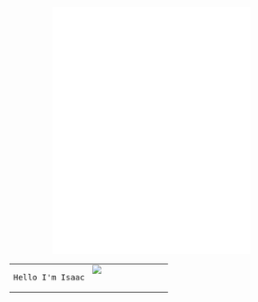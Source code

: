 <!-- <div align="center" id="output" style="font: normal 16px/1em monospace;display: block; white-space: nowrap;"><span style="display:inline-block;width:0.5em;"> </span><span style="display:inline-block;width:0.5em;">⠀</span><span style="display:inline-block;width:0.5em;">⠀</span><span style="display:inline-block;width:0.5em;">⠀</span><span style="display:inline-block;width:0.5em;">⠀</span><span style="display:inline-block;width:0.5em;">⠀</span><span style="display:inline-block;width:0.5em;">⠀</span><span style="display:inline-block;width:0.5em;">⠀</span><span style="display:inline-block;width:0.5em;">⠀</span><span style="display:inline-block;width:0.5em;">⠀</span><span style="display:inline-block;width:0.5em;">⠀</span><span style="display:inline-block;width:0.5em;">⠀</span><span style="display:inline-block;width:0.5em;">⠀</span><span style="display:inline-block;width:0.5em;">⠀</span><span style="display:inline-block;width:0.5em;">⠀</span><span style="display:inline-block;width:0.5em;">⠀</span><span style="display:inline-block;width:0.5em;">⠀</span><span style="display:inline-block;width:0.5em;">⠀</span><span style="display:inline-block;width:0.5em;">⠀</span><span style="display:inline-block;width:0.5em;">⠀</span><span style="display:inline-block;width:0.5em;">⠀</span><span style="display:inline-block;width:0.5em;">⠀</span><span style="display:inline-block;width:0.5em;">⠀</span><span style="display:inline-block;width:0.5em;">⠀</span><span style="display:inline-block;width:0.5em;">⠀</span><span style="display:inline-block;width:0.5em;">⠀</span><span style="display:inline-block;width:0.5em;">⠀</span><span style="display:inline-block;width:0.5em;">⠀</span><span style="display:inline-block;width:0.5em;">⠀</span><span style="display:inline-block;width:0.5em;">⠀</span><span style="display:inline-block;width:0.5em;">⠀</span><span style="display:inline-block;width:0.5em;">⠀</span><span style="display:inline-block;width:0.5em;">⠀</span><span style="display:inline-block;width:0.5em;">⠀</span><span style="display:inline-block;width:0.5em;">⠀</span><span style="display:inline-block;width:0.5em;">⠀</span><span style="display:inline-block;width:0.5em;">⠀</span><span style="display:inline-block;width:0.5em;">⠀</span><span style="display:inline-block;width:0.5em;">⠀</span><span style="display:inline-block;width:0.5em;">⠀</span><span style="display:inline-block;width:0.5em;">⠀</span><span style="display:inline-block;width:0.5em;">⠀</span><span style="display:inline-block;width:0.5em;">⠀</span><span style="display:inline-block;width:0.5em;">⠀</span><span style="display:inline-block;width:0.5em;">⠀</span><span style="display:inline-block;width:0.5em;">⠀</span><span style="display:inline-block;width:0.5em;">⠀</span><br><span style="display:inline-block;width:0.5em;">⠀</span><span style="display:inline-block;width:0.5em;">⠀</span><span style="display:inline-block;width:0.5em;">⠀</span><span style="display:inline-block;width:0.5em;">⠀</span><span style="display:inline-block;width:0.5em;">⠀</span><span style="display:inline-block;width:0.5em;">⠀</span><span style="display:inline-block;width:0.5em;">⠀</span><span style="display:inline-block;width:0.5em;">⠀</span><span style="display:inline-block;width:0.5em;">⠀</span><span style="display:inline-block;width:0.5em;">⠀</span><span style="display:inline-block;width:0.5em;">⠀</span><span style="display:inline-block;width:0.5em;">⠀</span><span style="display:inline-block;width:0.5em;">⠀</span><span style="display:inline-block;width:0.5em;">⠀</span><span style="display:inline-block;width:0.5em;">⠀</span><span style="display:inline-block;width:0.5em;">⠀</span><span style="display:inline-block;width:0.5em;">⠀</span><span style="display:inline-block;width:0.5em;">⠀</span><span style="display:inline-block;width:0.5em;">⠀</span><span style="display:inline-block;width:0.5em;">⠀</span><span style="display:inline-block;width:0.5em;">⠀</span><span style="display:inline-block;width:0.5em;">⠀</span><span style="display:inline-block;width:0.5em;">⠀</span><span style="display:inline-block;width:0.5em;">⢠</span><span style="display:inline-block;width:0.5em;">⠀</span><span style="display:inline-block;width:0.5em;">⠀</span><span style="display:inline-block;width:0.5em;">⠀</span><span style="display:inline-block;width:0.5em;">⠀</span><span style="display:inline-block;width:0.5em;">⠀</span><span style="display:inline-block;width:0.5em;">⠀</span><span style="display:inline-block;width:0.5em;">⠀</span><span style="display:inline-block;width:0.5em;">⠀</span><span style="display:inline-block;width:0.5em;">⠀</span><span style="display:inline-block;width:0.5em;">⠀</span><span style="display:inline-block;width:0.5em;">⠀</span><span style="display:inline-block;width:0.5em;">⠀</span><span style="display:inline-block;width:0.5em;">⠀</span><span style="display:inline-block;width:0.5em;">⠀</span><span style="display:inline-block;width:0.5em;">⠀</span><span style="display:inline-block;width:0.5em;">⠀</span><span style="display:inline-block;width:0.5em;">⠀</span><span style="display:inline-block;width:0.5em;">⠀</span><span style="display:inline-block;width:0.5em;">⠀</span><span style="display:inline-block;width:0.5em;">⠀</span><span style="display:inline-block;width:0.5em;">⠀</span><span style="display:inline-block;width:0.5em;">⠀</span><span style="display:inline-block;width:0.5em;">⠀</span><br><span style="display:inline-block;width:0.5em;">⠀</span><span style="display:inline-block;width:0.5em;">⠀</span><span style="display:inline-block;width:0.5em;">⠀</span><span style="display:inline-block;width:0.5em;">⠀</span><span style="display:inline-block;width:0.5em;">⠀</span><span style="display:inline-block;width:0.5em;">⠀</span><span style="display:inline-block;width:0.5em;">⠀</span><span style="display:inline-block;width:0.5em;">⠀</span><span style="display:inline-block;width:0.5em;">⠀</span><span style="display:inline-block;width:0.5em;">⠀</span><span style="display:inline-block;width:0.5em;">⠀</span><span style="display:inline-block;width:0.5em;">⠀</span><span style="display:inline-block;width:0.5em;">⠀</span><span style="display:inline-block;width:0.5em;">⠀</span><span style="display:inline-block;width:0.5em;">⠀</span><span style="display:inline-block;width:0.5em;">⠀</span><span style="display:inline-block;width:0.5em;">⠀</span><span style="display:inline-block;width:0.5em;">⠀</span><span style="display:inline-block;width:0.5em;">⠀</span><span style="display:inline-block;width:0.5em;">⠀</span><span style="display:inline-block;width:0.5em;">⠀</span><span style="display:inline-block;width:0.5em;">⠀</span><span style="display:inline-block;width:0.5em;">⠀</span><span style="display:inline-block;width:0.5em;">⣸</span><span style="display:inline-block;width:0.5em;">⡇</span><span style="display:inline-block;width:0.5em;">⠀</span><span style="display:inline-block;width:0.5em;">⠀</span><span style="display:inline-block;width:0.5em;">⠀</span><span style="display:inline-block;width:0.5em;">⠀</span><span style="display:inline-block;width:0.5em;">⠀</span><span style="display:inline-block;width:0.5em;">⠀</span><span style="display:inline-block;width:0.5em;">⠀</span><span style="display:inline-block;width:0.5em;">⠀</span><span style="display:inline-block;width:0.5em;">⠀</span><span style="display:inline-block;width:0.5em;">⠀</span><span style="display:inline-block;width:0.5em;">⠀</span><span style="display:inline-block;width:0.5em;">⠀</span><span style="display:inline-block;width:0.5em;">⠀</span><span style="display:inline-block;width:0.5em;">⠀</span><span style="display:inline-block;width:0.5em;">⠀</span><span style="display:inline-block;width:0.5em;">⠀</span><span style="display:inline-block;width:0.5em;">⠀</span><span style="display:inline-block;width:0.5em;">⠀</span><span style="display:inline-block;width:0.5em;">⠀</span><span style="display:inline-block;width:0.5em;">⠀</span><span style="display:inline-block;width:0.5em;">⠀</span><span style="display:inline-block;width:0.5em;">⠀</span><br><span style="display:inline-block;width:0.5em;">⠀</span><span style="display:inline-block;width:0.5em;">⠀</span><span style="display:inline-block;width:0.5em;">⠀</span><span style="display:inline-block;width:0.5em;">⠀</span><span style="display:inline-block;width:0.5em;">⠀</span><span style="display:inline-block;width:0.5em;">⠀</span><span style="display:inline-block;width:0.5em;">⠀</span><span style="display:inline-block;width:0.5em;">⠀</span><span style="display:inline-block;width:0.5em;">⠀</span><span style="display:inline-block;width:0.5em;">⠀</span><span style="display:inline-block;width:0.5em;">⠀</span><span style="display:inline-block;width:0.5em;">⠀</span><span style="display:inline-block;width:0.5em;">⠀</span><span style="display:inline-block;width:0.5em;">⠀</span><span style="display:inline-block;width:0.5em;">⠀</span><span style="display:inline-block;width:0.5em;">⠀</span><span style="display:inline-block;width:0.5em;">⠀</span><span style="display:inline-block;width:0.5em;">⠀</span><span style="display:inline-block;width:0.5em;">⠀</span><span style="display:inline-block;width:0.5em;">⠀</span><span style="display:inline-block;width:0.5em;">⠀</span><span style="display:inline-block;width:0.5em;">⠀</span><span style="display:inline-block;width:0.5em;">⢠</span><span style="display:inline-block;width:0.5em;">⡏</span><span style="display:inline-block;width:0.5em;">⢽</span><span style="display:inline-block;width:0.5em;">⡄</span><span style="display:inline-block;width:0.5em;">⠀</span><span style="display:inline-block;width:0.5em;">⠀</span><span style="display:inline-block;width:0.5em;">⠀</span><span style="display:inline-block;width:0.5em;">⠀</span><span style="display:inline-block;width:0.5em;">⠀</span><span style="display:inline-block;width:0.5em;">⠀</span><span style="display:inline-block;width:0.5em;">⠀</span><span style="display:inline-block;width:0.5em;">⠀</span><span style="display:inline-block;width:0.5em;">⠀</span><span style="display:inline-block;width:0.5em;">⠀</span><span style="display:inline-block;width:0.5em;">⠀</span><span style="display:inline-block;width:0.5em;">⠀</span><span style="display:inline-block;width:0.5em;">⠀</span><span style="display:inline-block;width:0.5em;">⠀</span><span style="display:inline-block;width:0.5em;">⠀</span><span style="display:inline-block;width:0.5em;">⠀</span><span style="display:inline-block;width:0.5em;">⠀</span><span style="display:inline-block;width:0.5em;">⠀</span><span style="display:inline-block;width:0.5em;">⠀</span><span style="display:inline-block;width:0.5em;">⠀</span><span style="display:inline-block;width:0.5em;">⠀</span><br><span style="display:inline-block;width:0.5em;">⠀</span><span style="display:inline-block;width:0.5em;">⠀</span><span style="display:inline-block;width:0.5em;">⠀</span><span style="display:inline-block;width:0.5em;">⠀</span><span style="display:inline-block;width:0.5em;">⠀</span><span style="display:inline-block;width:0.5em;">⠀</span><span style="display:inline-block;width:0.5em;">⠀</span><span style="display:inline-block;width:0.5em;">⠀</span><span style="display:inline-block;width:0.5em;">⠀</span><span style="display:inline-block;width:0.5em;">⠀</span><span style="display:inline-block;width:0.5em;">⠀</span><span style="display:inline-block;width:0.5em;">⠀</span><span style="display:inline-block;width:0.5em;">⠀</span><span style="display:inline-block;width:0.5em;">⠀</span><span style="display:inline-block;width:0.5em;">⠀</span><span style="display:inline-block;width:0.5em;">⠀</span><span style="display:inline-block;width:0.5em;">⠀</span><span style="display:inline-block;width:0.5em;">⠀</span><span style="display:inline-block;width:0.5em;">⠀</span><span style="display:inline-block;width:0.5em;">⠀</span><span style="display:inline-block;width:0.5em;">⢀</span><span style="display:inline-block;width:0.5em;">⣴</span><span style="display:inline-block;width:0.5em;">⠏</span><span style="display:inline-block;width:0.5em;">⠀</span><span style="display:inline-block;width:0.5em;">⠀</span><span style="display:inline-block;width:0.5em;">⠻</span><span style="display:inline-block;width:0.5em;">⣆</span><span style="display:inline-block;width:0.5em;">⡀</span><span style="display:inline-block;width:0.5em;">⠀</span><span style="display:inline-block;width:0.5em;">⠀</span><span style="display:inline-block;width:0.5em;">⠀</span><span style="display:inline-block;width:0.5em;">⠀</span><span style="display:inline-block;width:0.5em;">⠀</span><span style="display:inline-block;width:0.5em;">⠀</span><span style="display:inline-block;width:0.5em;">⠀</span><span style="display:inline-block;width:0.5em;">⠀</span><span style="display:inline-block;width:0.5em;">⠀</span><span style="display:inline-block;width:0.5em;">⠀</span><span style="display:inline-block;width:0.5em;">⠀</span><span style="display:inline-block;width:0.5em;">⠀</span><span style="display:inline-block;width:0.5em;">⠀</span><span style="display:inline-block;width:0.5em;">⠀</span><span style="display:inline-block;width:0.5em;">⠀</span><span style="display:inline-block;width:0.5em;">⠀</span><span style="display:inline-block;width:0.5em;">⠀</span><span style="display:inline-block;width:0.5em;">⠀</span><span style="display:inline-block;width:0.5em;">⠀</span><br><span style="display:inline-block;width:0.5em;">⠀</span><span style="display:inline-block;width:0.5em;">⠀</span><span style="display:inline-block;width:0.5em;">⠀</span><span style="display:inline-block;width:0.5em;">⠀</span><span style="display:inline-block;width:0.5em;">⠀</span><span style="display:inline-block;width:0.5em;">⠀</span><span style="display:inline-block;width:0.5em;">⠀</span><span style="display:inline-block;width:0.5em;">⠀</span><span style="display:inline-block;width:0.5em;">⠀</span><span style="display:inline-block;width:0.5em;">⠀</span><span style="display:inline-block;width:0.5em;">⠀</span><span style="display:inline-block;width:0.5em;">⠀</span><span style="display:inline-block;width:0.5em;">⠀</span><span style="display:inline-block;width:0.5em;">⠀</span><span style="display:inline-block;width:0.5em;">⠀</span><span style="display:inline-block;width:0.5em;">⠀</span><span style="display:inline-block;width:0.5em;">⠀</span><span style="display:inline-block;width:0.5em;">⠀</span><span style="display:inline-block;width:0.5em;">⠀</span><span style="display:inline-block;width:0.5em;">⣴</span><span style="display:inline-block;width:0.5em;">⠟</span><span style="display:inline-block;width:0.5em;">⠀</span><span style="display:inline-block;width:0.5em;">⠀</span><span style="display:inline-block;width:0.5em;">⠀</span><span style="display:inline-block;width:0.5em;">⠀</span><span style="display:inline-block;width:0.5em;">⠀</span><span style="display:inline-block;width:0.5em;">⠈</span><span style="display:inline-block;width:0.5em;">⠳</span><span style="display:inline-block;width:0.5em;">⣆</span><span style="display:inline-block;width:0.5em;">⡀</span><span style="display:inline-block;width:0.5em;">⠀</span><span style="display:inline-block;width:0.5em;">⠀</span><span style="display:inline-block;width:0.5em;">⠀</span><span style="display:inline-block;width:0.5em;">⠀</span><span style="display:inline-block;width:0.5em;">⠀</span><span style="display:inline-block;width:0.5em;">⠀</span><span style="display:inline-block;width:0.5em;">⠀</span><span style="display:inline-block;width:0.5em;">⠀</span><span style="display:inline-block;width:0.5em;">⠀</span><span style="display:inline-block;width:0.5em;">⠀</span><span style="display:inline-block;width:0.5em;">⠀</span><span style="display:inline-block;width:0.5em;">⠀</span><span style="display:inline-block;width:0.5em;">⠀</span><span style="display:inline-block;width:0.5em;">⠀</span><span style="display:inline-block;width:0.5em;">⠀</span><span style="display:inline-block;width:0.5em;">⠀</span><span style="display:inline-block;width:0.5em;">⠀</span><br><span style="display:inline-block;width:0.5em;">⠀</span><span style="display:inline-block;width:0.5em;">⠀</span><span style="display:inline-block;width:0.5em;">⠀</span><span style="display:inline-block;width:0.5em;">⠀</span><span style="display:inline-block;width:0.5em;">⠀</span><span style="display:inline-block;width:0.5em;">⠀</span><span style="display:inline-block;width:0.5em;">⠀</span><span style="display:inline-block;width:0.5em;">⠀</span><span style="display:inline-block;width:0.5em;">⠀</span><span style="display:inline-block;width:0.5em;">⠀</span><span style="display:inline-block;width:0.5em;">⠀</span><span style="display:inline-block;width:0.5em;">⠀</span><span style="display:inline-block;width:0.5em;">⠀</span><span style="display:inline-block;width:0.5em;">⠀</span><span style="display:inline-block;width:0.5em;">⠀</span><span style="display:inline-block;width:0.5em;">⠀</span><span style="display:inline-block;width:0.5em;">⠀</span><span style="display:inline-block;width:0.5em;">⢠</span><span style="display:inline-block;width:0.5em;">⡾</span><span style="display:inline-block;width:0.5em;">⠁</span><span style="display:inline-block;width:0.5em;">⠀</span><span style="display:inline-block;width:0.5em;">⠀</span><span style="display:inline-block;width:0.5em;">⠀</span><span style="display:inline-block;width:0.5em;">⢠</span><span style="display:inline-block;width:0.5em;">⠀</span><span style="display:inline-block;width:0.5em;">⠀</span><span style="display:inline-block;width:0.5em;">⠀</span><span style="display:inline-block;width:0.5em;">⠀</span><span style="display:inline-block;width:0.5em;">⠉</span><span style="display:inline-block;width:0.5em;">⢷</span><span style="display:inline-block;width:0.5em;">⡀</span><span style="display:inline-block;width:0.5em;">⠀</span><span style="display:inline-block;width:0.5em;">⠀</span><span style="display:inline-block;width:0.5em;">⠀</span><span style="display:inline-block;width:0.5em;">⠀</span><span style="display:inline-block;width:0.5em;">⠀</span><span style="display:inline-block;width:0.5em;">⠀</span><span style="display:inline-block;width:0.5em;">⠀</span><span style="display:inline-block;width:0.5em;">⠀</span><span style="display:inline-block;width:0.5em;">⠀</span><span style="display:inline-block;width:0.5em;">⠀</span><span style="display:inline-block;width:0.5em;">⠀</span><span style="display:inline-block;width:0.5em;">⠀</span><span style="display:inline-block;width:0.5em;">⠀</span><span style="display:inline-block;width:0.5em;">⠀</span><span style="display:inline-block;width:0.5em;">⠀</span><span style="display:inline-block;width:0.5em;">⠀</span><br><span style="display:inline-block;width:0.5em;">⠀</span><span style="display:inline-block;width:0.5em;">⠀</span><span style="display:inline-block;width:0.5em;">⠀</span><span style="display:inline-block;width:0.5em;">⠀</span><span style="display:inline-block;width:0.5em;">⠀</span><span style="display:inline-block;width:0.5em;">⠀</span><span style="display:inline-block;width:0.5em;">⠀</span><span style="display:inline-block;width:0.5em;">⠀</span><span style="display:inline-block;width:0.5em;">⠀</span><span style="display:inline-block;width:0.5em;">⠀</span><span style="display:inline-block;width:0.5em;">⠀</span><span style="display:inline-block;width:0.5em;">⠀</span><span style="display:inline-block;width:0.5em;">⠀</span><span style="display:inline-block;width:0.5em;">⠀</span><span style="display:inline-block;width:0.5em;">⠀</span><span style="display:inline-block;width:0.5em;">⠀</span><span style="display:inline-block;width:0.5em;">⠀</span><span style="display:inline-block;width:0.5em;">⢸</span><span style="display:inline-block;width:0.5em;">⡃</span><span style="display:inline-block;width:0.5em;">⠀</span><span style="display:inline-block;width:0.5em;">⠀</span><span style="display:inline-block;width:0.5em;">⠀</span><span style="display:inline-block;width:0.5em;">⠀</span><span style="display:inline-block;width:0.5em;">⢸</span><span style="display:inline-block;width:0.5em;">⡇</span><span style="display:inline-block;width:0.5em;">⠀</span><span style="display:inline-block;width:0.5em;">⠀</span><span style="display:inline-block;width:0.5em;">⠀</span><span style="display:inline-block;width:0.5em;">⠀</span><span style="display:inline-block;width:0.5em;">⢸</span><span style="display:inline-block;width:0.5em;">⡇</span><span style="display:inline-block;width:0.5em;">⠀</span><span style="display:inline-block;width:0.5em;">⠀</span><span style="display:inline-block;width:0.5em;">⠀</span><span style="display:inline-block;width:0.5em;">⠀</span><span style="display:inline-block;width:0.5em;">⠀</span><span style="display:inline-block;width:0.5em;">⠀</span><span style="display:inline-block;width:0.5em;">⠀</span><span style="display:inline-block;width:0.5em;">⠀</span><span style="display:inline-block;width:0.5em;">⠀</span><span style="display:inline-block;width:0.5em;">⠀</span><span style="display:inline-block;width:0.5em;">⠀</span><span style="display:inline-block;width:0.5em;">⠀</span><span style="display:inline-block;width:0.5em;">⠀</span><span style="display:inline-block;width:0.5em;">⠀</span><span style="display:inline-block;width:0.5em;">⠀</span><span style="display:inline-block;width:0.5em;">⠀</span><br><span style="display:inline-block;width:0.5em;">⠀</span><span style="display:inline-block;width:0.5em;">⠀</span><span style="display:inline-block;width:0.5em;">⠀</span><span style="display:inline-block;width:0.5em;">⠀</span><span style="display:inline-block;width:0.5em;">⠀</span><span style="display:inline-block;width:0.5em;">⠀</span><span style="display:inline-block;width:0.5em;">⠀</span><span style="display:inline-block;width:0.5em;">⠀</span><span style="display:inline-block;width:0.5em;">⠀</span><span style="display:inline-block;width:0.5em;">⠀</span><span style="display:inline-block;width:0.5em;">⠀</span><span style="display:inline-block;width:0.5em;">⠀</span><span style="display:inline-block;width:0.5em;">⠀</span><span style="display:inline-block;width:0.5em;">⢀</span><span style="display:inline-block;width:0.5em;">⣠</span><span style="display:inline-block;width:0.5em;">⣀</span><span style="display:inline-block;width:0.5em;">⣀</span><span style="display:inline-block;width:0.5em;">⠘</span><span style="display:inline-block;width:0.5em;">⣇</span><span style="display:inline-block;width:0.5em;">⠀</span><span style="display:inline-block;width:0.5em;">⠀</span><span style="display:inline-block;width:0.5em;">⣠</span><span style="display:inline-block;width:0.5em;">⣆</span><span style="display:inline-block;width:0.5em;">⢽</span><span style="display:inline-block;width:0.5em;">⡇</span><span style="display:inline-block;width:0.5em;">⣦</span><span style="display:inline-block;width:0.5em;">⡄</span><span style="display:inline-block;width:0.5em;">⠀</span><span style="display:inline-block;width:0.5em;">⠀</span><span style="display:inline-block;width:0.5em;">⣼</span><span style="display:inline-block;width:0.5em;">⠃</span><span style="display:inline-block;width:0.5em;">⣀</span><span style="display:inline-block;width:0.5em;">⣠</span><span style="display:inline-block;width:0.5em;">⣀</span><span style="display:inline-block;width:0.5em;">⡀</span><span style="display:inline-block;width:0.5em;">⠀</span><span style="display:inline-block;width:0.5em;">⠀</span><span style="display:inline-block;width:0.5em;">⠀</span><span style="display:inline-block;width:0.5em;">⠀</span><span style="display:inline-block;width:0.5em;">⠀</span><span style="display:inline-block;width:0.5em;">⠀</span><span style="display:inline-block;width:0.5em;">⠀</span><span style="display:inline-block;width:0.5em;">⠀</span><span style="display:inline-block;width:0.5em;">⠀</span><span style="display:inline-block;width:0.5em;">⠀</span><span style="display:inline-block;width:0.5em;">⠀</span><span style="display:inline-block;width:0.5em;">⠀</span><br><span style="display:inline-block;width:0.5em;">⠀</span><span style="display:inline-block;width:0.5em;">⠀</span><span style="display:inline-block;width:0.5em;">⠀</span><span style="display:inline-block;width:0.5em;">⠀</span><span style="display:inline-block;width:0.5em;">⠀</span><span style="display:inline-block;width:0.5em;">⠀</span><span style="display:inline-block;width:0.5em;">⠀</span><span style="display:inline-block;width:0.5em;">⠀</span><span style="display:inline-block;width:0.5em;">⠀</span><span style="display:inline-block;width:0.5em;">⠀</span><span style="display:inline-block;width:0.5em;">⠀</span><span style="display:inline-block;width:0.5em;">⣠</span><span style="display:inline-block;width:0.5em;">⠾</span><span style="display:inline-block;width:0.5em;">⠋</span><span style="display:inline-block;width:0.5em;">⠁</span><span style="display:inline-block;width:0.5em;">⠁</span><span style="display:inline-block;width:0.5em;">⠉</span><span style="display:inline-block;width:0.5em;">⠛</span><span style="display:inline-block;width:0.5em;">⠾</span><span style="display:inline-block;width:0.5em;">⣧</span><span style="display:inline-block;width:0.5em;">⣸</span><span style="display:inline-block;width:0.5em;">⡿</span><span style="display:inline-block;width:0.5em;">⠁</span><span style="display:inline-block;width:0.5em;">⠸</span><span style="display:inline-block;width:0.5em;">⠁</span><span style="display:inline-block;width:0.5em;">⠙</span><span style="display:inline-block;width:0.5em;">⢿</span><span style="display:inline-block;width:0.5em;">⣆</span><span style="display:inline-block;width:0.5em;">⣾</span><span style="display:inline-block;width:0.5em;">⠗</span><span style="display:inline-block;width:0.5em;">⠋</span><span style="display:inline-block;width:0.5em;">⠉</span><span style="display:inline-block;width:0.5em;">⠀</span><span style="display:inline-block;width:0.5em;">⠉</span><span style="display:inline-block;width:0.5em;">⠙</span><span style="display:inline-block;width:0.5em;">⢷</span><span style="display:inline-block;width:0.5em;">⣄</span><span style="display:inline-block;width:0.5em;">⠀</span><span style="display:inline-block;width:0.5em;">⠀</span><span style="display:inline-block;width:0.5em;">⠀</span><span style="display:inline-block;width:0.5em;">⠀</span><span style="display:inline-block;width:0.5em;">⠀</span><span style="display:inline-block;width:0.5em;">⠀</span><span style="display:inline-block;width:0.5em;">⠀</span><span style="display:inline-block;width:0.5em;">⠀</span><span style="display:inline-block;width:0.5em;">⠀</span><span style="display:inline-block;width:0.5em;">⠀</span><br><span style="display:inline-block;width:0.5em;">⠀</span><span style="display:inline-block;width:0.5em;">⠀</span><span style="display:inline-block;width:0.5em;">⠀</span><span style="display:inline-block;width:0.5em;">⠀</span><span style="display:inline-block;width:0.5em;">⠀</span><span style="display:inline-block;width:0.5em;">⠀</span><span style="display:inline-block;width:0.5em;">⠀</span><span style="display:inline-block;width:0.5em;">⠀</span><span style="display:inline-block;width:0.5em;">⠀</span><span style="display:inline-block;width:0.5em;">⣠</span><span style="display:inline-block;width:0.5em;">⡞</span><span style="display:inline-block;width:0.5em;">⠋</span><span style="display:inline-block;width:0.5em;">⠀</span><span style="display:inline-block;width:0.5em;">⠀</span><span style="display:inline-block;width:0.5em;">⠀</span><span style="display:inline-block;width:0.5em;">⠀</span><span style="display:inline-block;width:0.5em;">⠀</span><span style="display:inline-block;width:0.5em;">⣠</span><span style="display:inline-block;width:0.5em;">⣴</span><span style="display:inline-block;width:0.5em;">⡿</span><span style="display:inline-block;width:0.5em;">⣿</span><span style="display:inline-block;width:0.5em;">⣷</span><span style="display:inline-block;width:0.5em;">⣠</span><span style="display:inline-block;width:0.5em;">⠇</span><span style="display:inline-block;width:0.5em;">⢹</span><span style="display:inline-block;width:0.5em;">⣄</span><span style="display:inline-block;width:0.5em;">⣿</span><span style="display:inline-block;width:0.5em;">⡿</span><span style="display:inline-block;width:0.5em;">⢷</span><span style="display:inline-block;width:0.5em;">⣦</span><span style="display:inline-block;width:0.5em;">⡄</span><span style="display:inline-block;width:0.5em;">⠀</span><span style="display:inline-block;width:0.5em;">⠀</span><span style="display:inline-block;width:0.5em;">⠀</span><span style="display:inline-block;width:0.5em;">⠀</span><span style="display:inline-block;width:0.5em;">⠀</span><span style="display:inline-block;width:0.5em;">⠙</span><span style="display:inline-block;width:0.5em;">⢷</span><span style="display:inline-block;width:0.5em;">⣀</span><span style="display:inline-block;width:0.5em;">⠀</span><span style="display:inline-block;width:0.5em;">⠀</span><span style="display:inline-block;width:0.5em;">⠀</span><span style="display:inline-block;width:0.5em;">⠀</span><span style="display:inline-block;width:0.5em;">⠀</span><span style="display:inline-block;width:0.5em;">⠀</span><span style="display:inline-block;width:0.5em;">⠀</span><span style="display:inline-block;width:0.5em;">⠀</span><br><span style="display:inline-block;width:0.5em;">⠀</span><span style="display:inline-block;width:0.5em;">⠀</span><span style="display:inline-block;width:0.5em;">⠀</span><span style="display:inline-block;width:0.5em;">⠀</span><span style="display:inline-block;width:0.5em;">⠀</span><span style="display:inline-block;width:0.5em;">⢀</span><span style="display:inline-block;width:0.5em;">⣀</span><span style="display:inline-block;width:0.5em;">⣤</span><span style="display:inline-block;width:0.5em;">⠞</span><span style="display:inline-block;width:0.5em;">⠁</span><span style="display:inline-block;width:0.5em;">⠀</span><span style="display:inline-block;width:0.5em;">⠀</span><span style="display:inline-block;width:0.5em;">⠀</span><span style="display:inline-block;width:0.5em;">⠀</span><span style="display:inline-block;width:0.5em;">⢀</span><span style="display:inline-block;width:0.5em;">⢀</span><span style="display:inline-block;width:0.5em;">⡘</span><span style="display:inline-block;width:0.5em;">⣛</span><span style="display:inline-block;width:0.5em;">⠃</span><span style="display:inline-block;width:0.5em;">⠀</span><span style="display:inline-block;width:0.5em;">⣠</span><span style="display:inline-block;width:0.5em;">⠾</span><span style="display:inline-block;width:0.5em;">⢿</span><span style="display:inline-block;width:0.5em;">⣆</span><span style="display:inline-block;width:0.5em;">⣼</span><span style="display:inline-block;width:0.5em;">⠟</span><span style="display:inline-block;width:0.5em;">⢵</span><span style="display:inline-block;width:0.5em;">⣄</span><span style="display:inline-block;width:0.5em;">⠀</span><span style="display:inline-block;width:0.5em;">⠹</span><span style="display:inline-block;width:0.5em;">⣛</span><span style="display:inline-block;width:0.5em;">⣃</span><span style="display:inline-block;width:0.5em;">⡀</span><span style="display:inline-block;width:0.5em;">⡀</span><span style="display:inline-block;width:0.5em;">⠀</span><span style="display:inline-block;width:0.5em;">⠀</span><span style="display:inline-block;width:0.5em;">⠀</span><span style="display:inline-block;width:0.5em;">⠀</span><span style="display:inline-block;width:0.5em;">⠙</span><span style="display:inline-block;width:0.5em;">⠳</span><span style="display:inline-block;width:0.5em;">⣤</span><span style="display:inline-block;width:0.5em;">⣀</span><span style="display:inline-block;width:0.5em;">⡀</span><span style="display:inline-block;width:0.5em;">⠀</span><span style="display:inline-block;width:0.5em;">⠀</span><span style="display:inline-block;width:0.5em;">⠀</span><span style="display:inline-block;width:0.5em;">⠀</span><br><span style="display:inline-block;width:0.5em;">⠀</span><span style="display:inline-block;width:0.5em;">⠀</span><span style="display:inline-block;width:0.5em;">⠀</span><span style="display:inline-block;width:0.5em;">⠀</span><span style="display:inline-block;width:0.5em;">⠉</span><span style="display:inline-block;width:0.5em;">⠙</span><span style="display:inline-block;width:0.5em;">⠻</span><span style="display:inline-block;width:0.5em;">⢦</span><span style="display:inline-block;width:0.5em;">⣄</span><span style="display:inline-block;width:0.5em;">⡀</span><span style="display:inline-block;width:0.5em;">⠀</span><span style="display:inline-block;width:0.5em;">⠀</span><span style="display:inline-block;width:0.5em;">⠀</span><span style="display:inline-block;width:0.5em;">⠉</span><span style="display:inline-block;width:0.5em;">⠙</span><span style="display:inline-block;width:0.5em;">⠛</span><span style="display:inline-block;width:0.5em;">⢛</span><span style="display:inline-block;width:0.5em;">⣛</span><span style="display:inline-block;width:0.5em;">⡉</span><span style="display:inline-block;width:0.5em;">⠐</span><span style="display:inline-block;width:0.5em;">⢶</span><span style="display:inline-block;width:0.5em;">⣄</span><span style="display:inline-block;width:0.5em;">⣤</span><span style="display:inline-block;width:0.5em;">⡟</span><span style="display:inline-block;width:0.5em;">⢳</span><span style="display:inline-block;width:0.5em;">⣤</span><span style="display:inline-block;width:0.5em;">⣴</span><span style="display:inline-block;width:0.5em;">⠒</span><span style="display:inline-block;width:0.5em;">⠈</span><span style="display:inline-block;width:0.5em;">⢉</span><span style="display:inline-block;width:0.5em;">⣛</span><span style="display:inline-block;width:0.5em;">⡛</span><span style="display:inline-block;width:0.5em;">⠛</span><span style="display:inline-block;width:0.5em;">⠉</span><span style="display:inline-block;width:0.5em;">⠉</span><span style="display:inline-block;width:0.5em;">⠀</span><span style="display:inline-block;width:0.5em;">⠀</span><span style="display:inline-block;width:0.5em;">⠀</span><span style="display:inline-block;width:0.5em;">⢀</span><span style="display:inline-block;width:0.5em;">⣠</span><span style="display:inline-block;width:0.5em;">⠶</span><span style="display:inline-block;width:0.5em;">⠛</span><span style="display:inline-block;width:0.5em;">⠉</span><span style="display:inline-block;width:0.5em;">⠉</span><span style="display:inline-block;width:0.5em;">⠀</span><span style="display:inline-block;width:0.5em;">⠀</span><span style="display:inline-block;width:0.5em;">⠀</span><br><span style="display:inline-block;width:0.5em;">⠀</span><span style="display:inline-block;width:0.5em;">⠀</span><span style="display:inline-block;width:0.5em;">⠀</span><span style="display:inline-block;width:0.5em;">⠀</span><span style="display:inline-block;width:0.5em;">⠀</span><span style="display:inline-block;width:0.5em;">⠀</span><span style="display:inline-block;width:0.5em;">⠀</span><span style="display:inline-block;width:0.5em;">⠀</span><span style="display:inline-block;width:0.5em;">⠈</span><span style="display:inline-block;width:0.5em;">⠻</span><span style="display:inline-block;width:0.5em;">⣦</span><span style="display:inline-block;width:0.5em;">⠀</span><span style="display:inline-block;width:0.5em;">⠀</span><span style="display:inline-block;width:0.5em;">⠀</span><span style="display:inline-block;width:0.5em;">⠀</span><span style="display:inline-block;width:0.5em;">⠀</span><span style="display:inline-block;width:0.5em;">⠈</span><span style="display:inline-block;width:0.5em;">⠻</span><span style="display:inline-block;width:0.5em;">⣷</span><span style="display:inline-block;width:0.5em;">⣦</span><span style="display:inline-block;width:0.5em;">⣶</span><span style="display:inline-block;width:0.5em;">⣿</span><span style="display:inline-block;width:0.5em;">⢫</span><span style="display:inline-block;width:0.5em;">⡀</span><span style="display:inline-block;width:0.5em;">⣀</span><span style="display:inline-block;width:0.5em;">⡝</span><span style="display:inline-block;width:0.5em;">⣷</span><span style="display:inline-block;width:0.5em;">⣦</span><span style="display:inline-block;width:0.5em;">⣶</span><span style="display:inline-block;width:0.5em;">⡿</span><span style="display:inline-block;width:0.5em;">⠛</span><span style="display:inline-block;width:0.5em;">⠁</span><span style="display:inline-block;width:0.5em;">⠀</span><span style="display:inline-block;width:0.5em;">⠀</span><span style="display:inline-block;width:0.5em;">⠀</span><span style="display:inline-block;width:0.5em;">⠀</span><span style="display:inline-block;width:0.5em;">⢀</span><span style="display:inline-block;width:0.5em;">⣴</span><span style="display:inline-block;width:0.5em;">⠟</span><span style="display:inline-block;width:0.5em;">⠁</span><span style="display:inline-block;width:0.5em;">⠀</span><span style="display:inline-block;width:0.5em;">⠀</span><span style="display:inline-block;width:0.5em;">⠀</span><span style="display:inline-block;width:0.5em;">⠀</span><span style="display:inline-block;width:0.5em;">⠀</span><span style="display:inline-block;width:0.5em;">⠀</span><span style="display:inline-block;width:0.5em;">⠀</span><br><span style="display:inline-block;width:0.5em;">⠀</span><span style="display:inline-block;width:0.5em;">⠀</span><span style="display:inline-block;width:0.5em;">⠀</span><span style="display:inline-block;width:0.5em;">⠀</span><span style="display:inline-block;width:0.5em;">⠀</span><span style="display:inline-block;width:0.5em;">⠀</span><span style="display:inline-block;width:0.5em;">⠀</span><span style="display:inline-block;width:0.5em;">⠀</span><span style="display:inline-block;width:0.5em;">⠀</span><span style="display:inline-block;width:0.5em;">⠀</span><span style="display:inline-block;width:0.5em;">⠈</span><span style="display:inline-block;width:0.5em;">⠻</span><span style="display:inline-block;width:0.5em;">⣤</span><span style="display:inline-block;width:0.5em;">⡀</span><span style="display:inline-block;width:0.5em;">⠀</span><span style="display:inline-block;width:0.5em;">⠀</span><span style="display:inline-block;width:0.5em;">⠀</span><span style="display:inline-block;width:0.5em;">⣀</span><span style="display:inline-block;width:0.5em;">⣤</span><span style="display:inline-block;width:0.5em;">⡾</span><span style="display:inline-block;width:0.5em;">⢿</span><span style="display:inline-block;width:0.5em;">⡇</span><span style="display:inline-block;width:0.5em;">⠀</span><span style="display:inline-block;width:0.5em;">⢿</span><span style="display:inline-block;width:0.5em;">⡟</span><span style="display:inline-block;width:0.5em;">⠁</span><span style="display:inline-block;width:0.5em;">⣸</span><span style="display:inline-block;width:0.5em;">⡟</span><span style="display:inline-block;width:0.5em;">⣷</span><span style="display:inline-block;width:0.5em;">⣤</span><span style="display:inline-block;width:0.5em;">⡀</span><span style="display:inline-block;width:0.5em;">⠀</span><span style="display:inline-block;width:0.5em;">⠀</span><span style="display:inline-block;width:0.5em;">⠀</span><span style="display:inline-block;width:0.5em;">⢀</span><span style="display:inline-block;width:0.5em;">⣴</span><span style="display:inline-block;width:0.5em;">⠟</span><span style="display:inline-block;width:0.5em;">⠁</span><span style="display:inline-block;width:0.5em;">⠀</span><span style="display:inline-block;width:0.5em;">⠀</span><span style="display:inline-block;width:0.5em;">⠀</span><span style="display:inline-block;width:0.5em;">⠀</span><span style="display:inline-block;width:0.5em;">⠀</span><span style="display:inline-block;width:0.5em;">⠀</span><span style="display:inline-block;width:0.5em;">⠀</span><span style="display:inline-block;width:0.5em;">⠀</span><span style="display:inline-block;width:0.5em;">⠀</span><br><span style="display:inline-block;width:0.5em;">⠀</span><span style="display:inline-block;width:0.5em;">⠀</span><span style="display:inline-block;width:0.5em;">⠀</span><span style="display:inline-block;width:0.5em;">⠀</span><span style="display:inline-block;width:0.5em;">⠀</span><span style="display:inline-block;width:0.5em;">⠀</span><span style="display:inline-block;width:0.5em;">⠀</span><span style="display:inline-block;width:0.5em;">⠀</span><span style="display:inline-block;width:0.5em;">⠀</span><span style="display:inline-block;width:0.5em;">⠀</span><span style="display:inline-block;width:0.5em;">⠀</span><span style="display:inline-block;width:0.5em;">⠀</span><span style="display:inline-block;width:0.5em;">⠈</span><span style="display:inline-block;width:0.5em;">⠛</span><span style="display:inline-block;width:0.5em;">⠛</span><span style="display:inline-block;width:0.5em;">⠚</span><span style="display:inline-block;width:0.5em;">⠛</span><span style="display:inline-block;width:0.5em;">⢁</span><span style="display:inline-block;width:0.5em;">⡾</span><span style="display:inline-block;width:0.5em;">⠁</span><span style="display:inline-block;width:0.5em;">⠸</span><span style="display:inline-block;width:0.5em;">⣿</span><span style="display:inline-block;width:0.5em;">⡦</span><span style="display:inline-block;width:0.5em;">⣹</span><span style="display:inline-block;width:0.5em;">⣇</span><span style="display:inline-block;width:0.5em;">⣴</span><span style="display:inline-block;width:0.5em;">⣿</span><span style="display:inline-block;width:0.5em;">⠃</span><span style="display:inline-block;width:0.5em;">⠈</span><span style="display:inline-block;width:0.5em;">⢧</span><span style="display:inline-block;width:0.5em;">⡉</span><span style="display:inline-block;width:0.5em;">⠛</span><span style="display:inline-block;width:0.5em;">⠓</span><span style="display:inline-block;width:0.5em;">⠛</span><span style="display:inline-block;width:0.5em;">⠋</span><span style="display:inline-block;width:0.5em;">⠁</span><span style="display:inline-block;width:0.5em;">⠀</span><span style="display:inline-block;width:0.5em;">⠀</span><span style="display:inline-block;width:0.5em;">⠀</span><span style="display:inline-block;width:0.5em;">⠀</span><span style="display:inline-block;width:0.5em;">⠀</span><span style="display:inline-block;width:0.5em;">⠀</span><span style="display:inline-block;width:0.5em;">⠀</span><span style="display:inline-block;width:0.5em;">⠀</span><span style="display:inline-block;width:0.5em;">⠀</span><span style="display:inline-block;width:0.5em;">⠀</span><span style="display:inline-block;width:0.5em;">⠀</span><br><span style="display:inline-block;width:0.5em;">⠀</span><span style="display:inline-block;width:0.5em;">⠀</span><span style="display:inline-block;width:0.5em;">⠀</span><span style="display:inline-block;width:0.5em;">⠀</span><span style="display:inline-block;width:0.5em;">⠀</span><span style="display:inline-block;width:0.5em;">⠀</span><span style="display:inline-block;width:0.5em;">⠀</span><span style="display:inline-block;width:0.5em;">⠀</span><span style="display:inline-block;width:0.5em;">⠀</span><span style="display:inline-block;width:0.5em;">⠀</span><span style="display:inline-block;width:0.5em;">⠀</span><span style="display:inline-block;width:0.5em;">⠀</span><span style="display:inline-block;width:0.5em;">⠀</span><span style="display:inline-block;width:0.5em;">⠀</span><span style="display:inline-block;width:0.5em;">⠀</span><span style="display:inline-block;width:0.5em;">⠀</span><span style="display:inline-block;width:0.5em;">⠀</span><span style="display:inline-block;width:0.5em;">⢼</span><span style="display:inline-block;width:0.5em;">⠅</span><span style="display:inline-block;width:0.5em;">⠀</span><span style="display:inline-block;width:0.5em;">⠀</span><span style="display:inline-block;width:0.5em;">⠈</span><span style="display:inline-block;width:0.5em;">⠫</span><span style="display:inline-block;width:0.5em;">⢺</span><span style="display:inline-block;width:0.5em;">⣷</span><span style="display:inline-block;width:0.5em;">⠋</span><span style="display:inline-block;width:0.5em;">⠁</span><span style="display:inline-block;width:0.5em;">⠀</span><span style="display:inline-block;width:0.5em;">⠀</span><span style="display:inline-block;width:0.5em;">⢸</span><span style="display:inline-block;width:0.5em;">⡇</span><span style="display:inline-block;width:0.5em;">⠀</span><span style="display:inline-block;width:0.5em;">⠀</span><span style="display:inline-block;width:0.5em;">⠀</span><span style="display:inline-block;width:0.5em;">⠀</span><span style="display:inline-block;width:0.5em;">⠀</span><span style="display:inline-block;width:0.5em;">⠀</span><span style="display:inline-block;width:0.5em;">⠀</span><span style="display:inline-block;width:0.5em;">⠀</span><span style="display:inline-block;width:0.5em;">⠀</span><span style="display:inline-block;width:0.5em;">⠀</span><span style="display:inline-block;width:0.5em;">⠀</span><span style="display:inline-block;width:0.5em;">⠀</span><span style="display:inline-block;width:0.5em;">⠀</span><span style="display:inline-block;width:0.5em;">⠀</span><span style="display:inline-block;width:0.5em;">⠀</span><span style="display:inline-block;width:0.5em;">⠀</span><br><span style="display:inline-block;width:0.5em;">⠀</span><span style="display:inline-block;width:0.5em;">⠀</span><span style="display:inline-block;width:0.5em;">⠀</span><span style="display:inline-block;width:0.5em;">⠀</span><span style="display:inline-block;width:0.5em;">⠀</span><span style="display:inline-block;width:0.5em;">⠀</span><span style="display:inline-block;width:0.5em;">⠀</span><span style="display:inline-block;width:0.5em;">⠀</span><span style="display:inline-block;width:0.5em;">⠀</span><span style="display:inline-block;width:0.5em;">⠀</span><span style="display:inline-block;width:0.5em;">⠀</span><span style="display:inline-block;width:0.5em;">⠀</span><span style="display:inline-block;width:0.5em;">⠀</span><span style="display:inline-block;width:0.5em;">⠀</span><span style="display:inline-block;width:0.5em;">⠀</span><span style="display:inline-block;width:0.5em;">⠀</span><span style="display:inline-block;width:0.5em;">⠀</span><span style="display:inline-block;width:0.5em;">⠸</span><span style="display:inline-block;width:0.5em;">⣧</span><span style="display:inline-block;width:0.5em;">⠀</span><span style="display:inline-block;width:0.5em;">⠀</span><span style="display:inline-block;width:0.5em;">⠀</span><span style="display:inline-block;width:0.5em;">⠀</span><span style="display:inline-block;width:0.5em;">⢸</span><span style="display:inline-block;width:0.5em;">⡇</span><span style="display:inline-block;width:0.5em;">⠀</span><span style="display:inline-block;width:0.5em;">⠀</span><span style="display:inline-block;width:0.5em;">⠀</span><span style="display:inline-block;width:0.5em;">⠀</span><span style="display:inline-block;width:0.5em;">⣼</span><span style="display:inline-block;width:0.5em;">⠃</span><span style="display:inline-block;width:0.5em;">⠀</span><span style="display:inline-block;width:0.5em;">⠀</span><span style="display:inline-block;width:0.5em;">⠀</span><span style="display:inline-block;width:0.5em;">⠀</span><span style="display:inline-block;width:0.5em;">⠀</span><span style="display:inline-block;width:0.5em;">⠀</span><span style="display:inline-block;width:0.5em;">⠀</span><span style="display:inline-block;width:0.5em;">⠀</span><span style="display:inline-block;width:0.5em;">⠀</span><span style="display:inline-block;width:0.5em;">⠀</span><span style="display:inline-block;width:0.5em;">⠀</span><span style="display:inline-block;width:0.5em;">⠀</span><span style="display:inline-block;width:0.5em;">⠀</span><span style="display:inline-block;width:0.5em;">⠀</span><span style="display:inline-block;width:0.5em;">⠀</span><span style="display:inline-block;width:0.5em;">⠀</span><br><span style="display:inline-block;width:0.5em;">⠀</span><span style="display:inline-block;width:0.5em;">⠀</span><span style="display:inline-block;width:0.5em;">⠀</span><span style="display:inline-block;width:0.5em;">⠀</span><span style="display:inline-block;width:0.5em;">⠀</span><span style="display:inline-block;width:0.5em;">⠀</span><span style="display:inline-block;width:0.5em;">⠀</span><span style="display:inline-block;width:0.5em;">⠀</span><span style="display:inline-block;width:0.5em;">⠀</span><span style="display:inline-block;width:0.5em;">⠀</span><span style="display:inline-block;width:0.5em;">⠀</span><span style="display:inline-block;width:0.5em;">⠀</span><span style="display:inline-block;width:0.5em;">⠀</span><span style="display:inline-block;width:0.5em;">⠀</span><span style="display:inline-block;width:0.5em;">⠀</span><span style="display:inline-block;width:0.5em;">⠀</span><span style="display:inline-block;width:0.5em;">⠀</span><span style="display:inline-block;width:0.5em;">⠀</span><span style="display:inline-block;width:0.5em;">⠘</span><span style="display:inline-block;width:0.5em;">⣧</span><span style="display:inline-block;width:0.5em;">⡀</span><span style="display:inline-block;width:0.5em;">⠀</span><span style="display:inline-block;width:0.5em;">⠀</span><span style="display:inline-block;width:0.5em;">⠘</span><span style="display:inline-block;width:0.5em;">⠅</span><span style="display:inline-block;width:0.5em;">⠀</span><span style="display:inline-block;width:0.5em;">⠀</span><span style="display:inline-block;width:0.5em;">⣀</span><span style="display:inline-block;width:0.5em;">⡾</span><span style="display:inline-block;width:0.5em;">⠃</span><span style="display:inline-block;width:0.5em;">⠀</span><span style="display:inline-block;width:0.5em;">⠀</span><span style="display:inline-block;width:0.5em;">⠀</span><span style="display:inline-block;width:0.5em;">⠀</span><span style="display:inline-block;width:0.5em;">⠀</span><span style="display:inline-block;width:0.5em;">⠀</span><span style="display:inline-block;width:0.5em;">⠀</span><span style="display:inline-block;width:0.5em;">⠀</span><span style="display:inline-block;width:0.5em;">⠀</span><span style="display:inline-block;width:0.5em;">⠀</span><span style="display:inline-block;width:0.5em;">⠀</span><span style="display:inline-block;width:0.5em;">⠀</span><span style="display:inline-block;width:0.5em;">⠀</span><span style="display:inline-block;width:0.5em;">⠀</span><span style="display:inline-block;width:0.5em;">⠀</span><span style="display:inline-block;width:0.5em;">⠀</span><span style="display:inline-block;width:0.5em;">⠀</span><br><span style="display:inline-block;width:0.5em;">⠀</span><span style="display:inline-block;width:0.5em;">⠀</span><span style="display:inline-block;width:0.5em;">⠀</span><span style="display:inline-block;width:0.5em;">⠀</span><span style="display:inline-block;width:0.5em;">⠀</span><span style="display:inline-block;width:0.5em;">⠀</span><span style="display:inline-block;width:0.5em;">⠀</span><span style="display:inline-block;width:0.5em;">⠀</span><span style="display:inline-block;width:0.5em;">⠀</span><span style="display:inline-block;width:0.5em;">⠀</span><span style="display:inline-block;width:0.5em;">⠀</span><span style="display:inline-block;width:0.5em;">⠀</span><span style="display:inline-block;width:0.5em;">⠀</span><span style="display:inline-block;width:0.5em;">⠀</span><span style="display:inline-block;width:0.5em;">⠀</span><span style="display:inline-block;width:0.5em;">⠀</span><span style="display:inline-block;width:0.5em;">⠀</span><span style="display:inline-block;width:0.5em;">⠀</span><span style="display:inline-block;width:0.5em;">⠀</span><span style="display:inline-block;width:0.5em;">⠈</span><span style="display:inline-block;width:0.5em;">⢿</span><span style="display:inline-block;width:0.5em;">⣦</span><span style="display:inline-block;width:0.5em;">⠀</span><span style="display:inline-block;width:0.5em;">⠀</span><span style="display:inline-block;width:0.5em;">⠀</span><span style="display:inline-block;width:0.5em;">⢀</span><span style="display:inline-block;width:0.5em;">⣴</span><span style="display:inline-block;width:0.5em;">⠋</span><span style="display:inline-block;width:0.5em;">⠀</span><span style="display:inline-block;width:0.5em;">⠀</span><span style="display:inline-block;width:0.5em;">⠀</span><span style="display:inline-block;width:0.5em;">⠀</span><span style="display:inline-block;width:0.5em;">⠀</span><span style="display:inline-block;width:0.5em;">⠀</span><span style="display:inline-block;width:0.5em;">⠀</span><span style="display:inline-block;width:0.5em;">⠀</span><span style="display:inline-block;width:0.5em;">⠀</span><span style="display:inline-block;width:0.5em;">⠀</span><span style="display:inline-block;width:0.5em;">⠀</span><span style="display:inline-block;width:0.5em;">⠀</span><span style="display:inline-block;width:0.5em;">⠀</span><span style="display:inline-block;width:0.5em;">⠀</span><span style="display:inline-block;width:0.5em;">⠀</span><span style="display:inline-block;width:0.5em;">⠀</span><span style="display:inline-block;width:0.5em;">⠀</span><span style="display:inline-block;width:0.5em;">⠀</span><span style="display:inline-block;width:0.5em;">⠀</span><br><span style="display:inline-block;width:0.5em;">⠀</span><span style="display:inline-block;width:0.5em;">⠀</span><span style="display:inline-block;width:0.5em;">⠀</span><span style="display:inline-block;width:0.5em;">⠀</span><span style="display:inline-block;width:0.5em;">⠀</span><span style="display:inline-block;width:0.5em;">⠀</span><span style="display:inline-block;width:0.5em;">⠀</span><span style="display:inline-block;width:0.5em;">⠀</span><span style="display:inline-block;width:0.5em;">⠀</span><span style="display:inline-block;width:0.5em;">⠀</span><span style="display:inline-block;width:0.5em;">⠀</span><span style="display:inline-block;width:0.5em;">⠀</span><span style="display:inline-block;width:0.5em;">⠀</span><span style="display:inline-block;width:0.5em;">⠀</span><span style="display:inline-block;width:0.5em;">⠀</span><span style="display:inline-block;width:0.5em;">⠀</span><span style="display:inline-block;width:0.5em;">⠀</span><span style="display:inline-block;width:0.5em;">⠀</span><span style="display:inline-block;width:0.5em;">⠀</span><span style="display:inline-block;width:0.5em;">⠀</span><span style="display:inline-block;width:0.5em;">⣼</span><span style="display:inline-block;width:0.5em;">⡏</span><span style="display:inline-block;width:0.5em;">⢷</span><span style="display:inline-block;width:0.5em;">⡀</span><span style="display:inline-block;width:0.5em;">⢀</span><span style="display:inline-block;width:0.5em;">⡾</span><span style="display:inline-block;width:0.5em;">⠁</span><span style="display:inline-block;width:0.5em;">⠀</span><span style="display:inline-block;width:0.5em;">⠀</span><span style="display:inline-block;width:0.5em;">⠀</span><span style="display:inline-block;width:0.5em;">⠀</span><span style="display:inline-block;width:0.5em;">⠀</span><span style="display:inline-block;width:0.5em;">⠀</span><span style="display:inline-block;width:0.5em;">⠀</span><span style="display:inline-block;width:0.5em;">⠀</span><span style="display:inline-block;width:0.5em;">⠀</span><span style="display:inline-block;width:0.5em;">⠀</span><span style="display:inline-block;width:0.5em;">⠀</span><span style="display:inline-block;width:0.5em;">⠀</span><span style="display:inline-block;width:0.5em;">⠀</span><span style="display:inline-block;width:0.5em;">⠀</span><span style="display:inline-block;width:0.5em;">⠀</span><span style="display:inline-block;width:0.5em;">⠀</span><span style="display:inline-block;width:0.5em;">⠀</span><span style="display:inline-block;width:0.5em;">⠀</span><span style="display:inline-block;width:0.5em;">⠀</span><span style="display:inline-block;width:0.5em;">⠀</span><br><span style="display:inline-block;width:0.5em;">⠀</span><span style="display:inline-block;width:0.5em;">⠀</span><span style="display:inline-block;width:0.5em;">⠀</span><span style="display:inline-block;width:0.5em;">⠀</span><span style="display:inline-block;width:0.5em;">⠀</span><span style="display:inline-block;width:0.5em;">⠀</span><span style="display:inline-block;width:0.5em;">⠀</span><span style="display:inline-block;width:0.5em;">⠀</span><span style="display:inline-block;width:0.5em;">⠀</span><span style="display:inline-block;width:0.5em;">⠀</span><span style="display:inline-block;width:0.5em;">⠀</span><span style="display:inline-block;width:0.5em;">⠀</span><span style="display:inline-block;width:0.5em;">⠀</span><span style="display:inline-block;width:0.5em;">⠀</span><span style="display:inline-block;width:0.5em;">⠀</span><span style="display:inline-block;width:0.5em;">⠀</span><span style="display:inline-block;width:0.5em;">⠀</span><span style="display:inline-block;width:0.5em;">⠀</span><span style="display:inline-block;width:0.5em;">⠀</span><span style="display:inline-block;width:0.5em;">⠰</span><span style="display:inline-block;width:0.5em;">⣿</span><span style="display:inline-block;width:0.5em;">⣿</span><span style="display:inline-block;width:0.5em;">⠈</span><span style="display:inline-block;width:0.5em;">⣧</span><span style="display:inline-block;width:0.5em;">⣿</span><span style="display:inline-block;width:0.5em;">⠁</span><span style="display:inline-block;width:0.5em;">⠀</span><span style="display:inline-block;width:0.5em;">⠀</span><span style="display:inline-block;width:0.5em;">⠀</span><span style="display:inline-block;width:0.5em;">⠀</span><span style="display:inline-block;width:0.5em;">⠀</span><span style="display:inline-block;width:0.5em;">⠀</span><span style="display:inline-block;width:0.5em;">⠀</span><span style="display:inline-block;width:0.5em;">⠀</span><span style="display:inline-block;width:0.5em;">⠀</span><span style="display:inline-block;width:0.5em;">⠀</span><span style="display:inline-block;width:0.5em;">⠀</span><span style="display:inline-block;width:0.5em;">⠀</span><span style="display:inline-block;width:0.5em;">⠀</span><span style="display:inline-block;width:0.5em;">⠀</span><span style="display:inline-block;width:0.5em;">⠀</span><span style="display:inline-block;width:0.5em;">⠀</span><span style="display:inline-block;width:0.5em;">⠀</span><span style="display:inline-block;width:0.5em;">⠀</span><span style="display:inline-block;width:0.5em;">⠀</span><span style="display:inline-block;width:0.5em;">⠀</span><span style="display:inline-block;width:0.5em;">⠀</span><br><span style="display:inline-block;width:0.5em;">⠀</span><span style="display:inline-block;width:0.5em;">⠀</span><span style="display:inline-block;width:0.5em;">⠀</span><span style="display:inline-block;width:0.5em;">⠀</span><span style="display:inline-block;width:0.5em;">⠀</span><span style="display:inline-block;width:0.5em;">⠀</span><span style="display:inline-block;width:0.5em;">⠀</span><span style="display:inline-block;width:0.5em;">⠀</span><span style="display:inline-block;width:0.5em;">⠀</span><span style="display:inline-block;width:0.5em;">⠀</span><span style="display:inline-block;width:0.5em;">⠀</span><span style="display:inline-block;width:0.5em;">⠀</span><span style="display:inline-block;width:0.5em;">⠀</span><span style="display:inline-block;width:0.5em;">⠀</span><span style="display:inline-block;width:0.5em;">⠀</span><span style="display:inline-block;width:0.5em;">⠀</span><span style="display:inline-block;width:0.5em;">⠀</span><span style="display:inline-block;width:0.5em;">⠀</span><span style="display:inline-block;width:0.5em;">⠀</span><span style="display:inline-block;width:0.5em;">⠀</span><span style="display:inline-block;width:0.5em;">⠉</span><span style="display:inline-block;width:0.5em;">⠁</span><span style="display:inline-block;width:0.5em;">⠀</span><span style="display:inline-block;width:0.5em;">⢽</span><span style="display:inline-block;width:0.5em;">⡇</span><span style="display:inline-block;width:0.5em;">⠀</span><span style="display:inline-block;width:0.5em;">⠀</span><span style="display:inline-block;width:0.5em;">⠀</span><span style="display:inline-block;width:0.5em;">⠀</span><span style="display:inline-block;width:0.5em;">⠀</span><span style="display:inline-block;width:0.5em;">⠀</span><span style="display:inline-block;width:0.5em;">⠀</span><span style="display:inline-block;width:0.5em;">⠀</span><span style="display:inline-block;width:0.5em;">⠀</span><span style="display:inline-block;width:0.5em;">⠀</span><span style="display:inline-block;width:0.5em;">⠀</span><span style="display:inline-block;width:0.5em;">⠀</span><span style="display:inline-block;width:0.5em;">⠀</span><span style="display:inline-block;width:0.5em;">⠀</span><span style="display:inline-block;width:0.5em;">⠀</span><span style="display:inline-block;width:0.5em;">⠀</span><span style="display:inline-block;width:0.5em;">⠀</span><span style="display:inline-block;width:0.5em;">⠀</span><span style="display:inline-block;width:0.5em;">⠀</span><span style="display:inline-block;width:0.5em;">⠀</span><span style="display:inline-block;width:0.5em;">⠀</span><span style="display:inline-block;width:0.5em;">⠀</span><br><span style="display:inline-block;width:0.5em;">⠀</span><span style="display:inline-block;width:0.5em;">⠀</span><span style="display:inline-block;width:0.5em;">⠀</span><span style="display:inline-block;width:0.5em;">⠀</span><span style="display:inline-block;width:0.5em;">⠀</span><span style="display:inline-block;width:0.5em;">⠀</span><span style="display:inline-block;width:0.5em;">⠀</span><span style="display:inline-block;width:0.5em;">⠀</span><span style="display:inline-block;width:0.5em;">⠀</span><span style="display:inline-block;width:0.5em;">⠀</span><span style="display:inline-block;width:0.5em;">⠀</span><span style="display:inline-block;width:0.5em;">⠀</span><span style="display:inline-block;width:0.5em;">⠀</span><span style="display:inline-block;width:0.5em;">⠀</span><span style="display:inline-block;width:0.5em;">⠀</span><span style="display:inline-block;width:0.5em;">⠀</span><span style="display:inline-block;width:0.5em;">⠀</span><span style="display:inline-block;width:0.5em;">⠀</span><span style="display:inline-block;width:0.5em;">⠀</span><span style="display:inline-block;width:0.5em;">⠀</span><span style="display:inline-block;width:0.5em;">⠀</span><span style="display:inline-block;width:0.5em;">⠀</span><span style="display:inline-block;width:0.5em;">⠀</span><span style="display:inline-block;width:0.5em;">⣺</span><span style="display:inline-block;width:0.5em;">⡇</span><span style="display:inline-block;width:0.5em;">⠀</span><span style="display:inline-block;width:0.5em;">⠀</span><span style="display:inline-block;width:0.5em;">⠀</span><span style="display:inline-block;width:0.5em;">⠀</span><span style="display:inline-block;width:0.5em;">⠀</span><span style="display:inline-block;width:0.5em;">⠀</span><span style="display:inline-block;width:0.5em;">⠀</span><span style="display:inline-block;width:0.5em;">⠀</span><span style="display:inline-block;width:0.5em;">⠀</span><span style="display:inline-block;width:0.5em;">⠀</span><span style="display:inline-block;width:0.5em;">⠀</span><span style="display:inline-block;width:0.5em;">⠀</span><span style="display:inline-block;width:0.5em;">⠀</span><span style="display:inline-block;width:0.5em;">⠀</span><span style="display:inline-block;width:0.5em;">⠀</span><span style="display:inline-block;width:0.5em;">⠀</span><span style="display:inline-block;width:0.5em;">⠀</span><span style="display:inline-block;width:0.5em;">⠀</span><span style="display:inline-block;width:0.5em;">⠀</span><span style="display:inline-block;width:0.5em;">⠀</span><span style="display:inline-block;width:0.5em;">⠀</span><span style="display:inline-block;width:0.5em;">⠀</span><br><span style="display:inline-block;width:0.5em;">⠀</span><span style="display:inline-block;width:0.5em;">⠀</span><span style="display:inline-block;width:0.5em;">⠀</span><span style="display:inline-block;width:0.5em;">⠀</span><span style="display:inline-block;width:0.5em;">⠀</span><span style="display:inline-block;width:0.5em;">⠀</span><span style="display:inline-block;width:0.5em;">⠀</span><span style="display:inline-block;width:0.5em;">⠀</span><span style="display:inline-block;width:0.5em;">⠀</span><span style="display:inline-block;width:0.5em;">⠀</span><span style="display:inline-block;width:0.5em;">⠀</span><span style="display:inline-block;width:0.5em;">⠀</span><span style="display:inline-block;width:0.5em;">⠀</span><span style="display:inline-block;width:0.5em;">⠀</span><span style="display:inline-block;width:0.5em;">⠀</span><span style="display:inline-block;width:0.5em;">⠀</span><span style="display:inline-block;width:0.5em;">⠀</span><span style="display:inline-block;width:0.5em;">⠀</span><span style="display:inline-block;width:0.5em;">⠀</span><span style="display:inline-block;width:0.5em;">⠀</span><span style="display:inline-block;width:0.5em;">⠀</span><span style="display:inline-block;width:0.5em;">⠀</span><span style="display:inline-block;width:0.5em;">⢀</span><span style="display:inline-block;width:0.5em;">⣿</span><span style="display:inline-block;width:0.5em;">⣷</span><span style="display:inline-block;width:0.5em;">⠀</span><span style="display:inline-block;width:0.5em;">⠀</span><span style="display:inline-block;width:0.5em;">⠀</span><span style="display:inline-block;width:0.5em;">⠀</span><span style="display:inline-block;width:0.5em;">⠀</span><span style="display:inline-block;width:0.5em;">⠀</span><span style="display:inline-block;width:0.5em;">⠀</span><span style="display:inline-block;width:0.5em;">⠀</span><span style="display:inline-block;width:0.5em;">⠀</span><span style="display:inline-block;width:0.5em;">⠀</span><span style="display:inline-block;width:0.5em;">⠀</span><span style="display:inline-block;width:0.5em;">⠀</span><span style="display:inline-block;width:0.5em;">⠀</span><span style="display:inline-block;width:0.5em;">⠀</span><span style="display:inline-block;width:0.5em;">⠀</span><span style="display:inline-block;width:0.5em;">⠀</span><span style="display:inline-block;width:0.5em;">⠀</span><span style="display:inline-block;width:0.5em;">⠀</span><span style="display:inline-block;width:0.5em;">⠀</span><span style="display:inline-block;width:0.5em;">⠀</span><span style="display:inline-block;width:0.5em;">⠀</span><span style="display:inline-block;width:0.5em;">⠀</span><br><span style="display:inline-block;width:0.5em;">⠀</span><span style="display:inline-block;width:0.5em;">⠀</span><span style="display:inline-block;width:0.5em;">⠀</span><span style="display:inline-block;width:0.5em;">⠀</span><span style="display:inline-block;width:0.5em;">⠀</span><span style="display:inline-block;width:0.5em;">⠀</span><span style="display:inline-block;width:0.5em;">⠀</span><span style="display:inline-block;width:0.5em;">⠀</span><span style="display:inline-block;width:0.5em;">⠀</span><span style="display:inline-block;width:0.5em;">⠀</span><span style="display:inline-block;width:0.5em;">⠀</span><span style="display:inline-block;width:0.5em;">⠀</span><span style="display:inline-block;width:0.5em;">⠀</span><span style="display:inline-block;width:0.5em;">⠀</span><span style="display:inline-block;width:0.5em;">⠀</span><span style="display:inline-block;width:0.5em;">⠀</span><span style="display:inline-block;width:0.5em;">⠀</span><span style="display:inline-block;width:0.5em;">⠀</span><span style="display:inline-block;width:0.5em;">⠀</span><span style="display:inline-block;width:0.5em;">⠀</span><span style="display:inline-block;width:0.5em;">⠀</span><span style="display:inline-block;width:0.5em;">⠀</span><span style="display:inline-block;width:0.5em;">⠰</span><span style="display:inline-block;width:0.5em;">⣿</span><span style="display:inline-block;width:0.5em;">⣿</span><span style="display:inline-block;width:0.5em;">⠀</span><span style="display:inline-block;width:0.5em;">⠀</span><span style="display:inline-block;width:0.5em;">⠀</span><span style="display:inline-block;width:0.5em;">⠀</span><span style="display:inline-block;width:0.5em;">⠀</span><span style="display:inline-block;width:0.5em;">⠀</span><span style="display:inline-block;width:0.5em;">⠀</span><span style="display:inline-block;width:0.5em;">⠀</span><span style="display:inline-block;width:0.5em;">⠀</span><span style="display:inline-block;width:0.5em;">⠀</span><span style="display:inline-block;width:0.5em;">⠀</span><span style="display:inline-block;width:0.5em;">⠀</span><span style="display:inline-block;width:0.5em;">⠀</span><span style="display:inline-block;width:0.5em;">⠀</span><span style="display:inline-block;width:0.5em;">⠀</span><span style="display:inline-block;width:0.5em;">⠀</span><span style="display:inline-block;width:0.5em;">⠀</span><span style="display:inline-block;width:0.5em;">⠀</span><span style="display:inline-block;width:0.5em;">⠀</span><span style="display:inline-block;width:0.5em;">⠀</span><span style="display:inline-block;width:0.5em;">⠀</span><span style="display:inline-block;width:0.5em;">⠀</span><br><span style="display:inline-block;width:0.5em;">⠀</span><span style="display:inline-block;width:0.5em;">⠀</span><span style="display:inline-block;width:0.5em;">⠀</span><span style="display:inline-block;width:0.5em;">⠀</span><span style="display:inline-block;width:0.5em;">⠀</span><span style="display:inline-block;width:0.5em;">⠀</span><span style="display:inline-block;width:0.5em;">⠀</span><span style="display:inline-block;width:0.5em;">⠀</span><span style="display:inline-block;width:0.5em;">⠀</span><span style="display:inline-block;width:0.5em;">⠀</span><span style="display:inline-block;width:0.5em;">⠀</span><span style="display:inline-block;width:0.5em;">⠀</span><span style="display:inline-block;width:0.5em;">⠀</span><span style="display:inline-block;width:0.5em;">⠀</span><span style="display:inline-block;width:0.5em;">⠀</span><span style="display:inline-block;width:0.5em;">⠀</span><span style="display:inline-block;width:0.5em;">⠀</span><span style="display:inline-block;width:0.5em;">⠀</span><span style="display:inline-block;width:0.5em;">⠀</span><span style="display:inline-block;width:0.5em;">⠀</span><span style="display:inline-block;width:0.5em;">⠀</span><span style="display:inline-block;width:0.5em;">⠀</span><span style="display:inline-block;width:0.5em;">⠀</span><span style="display:inline-block;width:0.5em;">⠀</span><span style="display:inline-block;width:0.5em;">⠀</span><span style="display:inline-block;width:0.5em;">⠀</span><span style="display:inline-block;width:0.5em;">⠀</span><span style="display:inline-block;width:0.5em;">⠀</span><span style="display:inline-block;width:0.5em;">⠀</span><span style="display:inline-block;width:0.5em;">⠀</span><span style="display:inline-block;width:0.5em;">⠀</span><span style="display:inline-block;width:0.5em;">⠀</span><span style="display:inline-block;width:0.5em;">⠀</span><span style="display:inline-block;width:0.5em;">⠀</span><span style="display:inline-block;width:0.5em;">⠀</span><span style="display:inline-block;width:0.5em;">⠀</span><span style="display:inline-block;width:0.5em;">⠀</span><span style="display:inline-block;width:0.5em;">⠀</span><span style="display:inline-block;width:0.5em;">⠀</span><span style="display:inline-block;width:0.5em;">⠀</span><span style="display:inline-block;width:0.5em;">⠀</span><span style="display:inline-block;width:0.5em;">⠀</span><span style="display:inline-block;width:0.5em;">⠀</span><span style="display:inline-block;width:0.5em;">⠀</span><span style="display:inline-block;width:0.5em;">⠀</span><span style="display:inline-block;width:0.5em;">⠀</span><span style="display:inline-block;width:0.5em;">⠀</span></div> -->



<div align="center">
  <img src="assets/.inline_braille.svg" width="350" alt="braille art" />
  <br>
  <table>
      <tr>
          <td width="50%" valign="top">
              <pre>Hello I'm Isaac</pre>
          </td>
          <td width="50%" valign="top" align="left">
              <a href="https://github.com/akuwuh"><img src="http://github-readme-streak-stats.herokuapp.com/?user=akuwuh&theme=radical&date_format=M%20j%5B%2C%20Y%5D&ring=ff3068&fire=ff3068&sideNums=ff3068"></a>
          </td>
      </tr>
  </table>
</div>
  
<!--
<details>
  <summary>📕 Blog Posts</summary>
  <br />
</details>
</div>
-->




